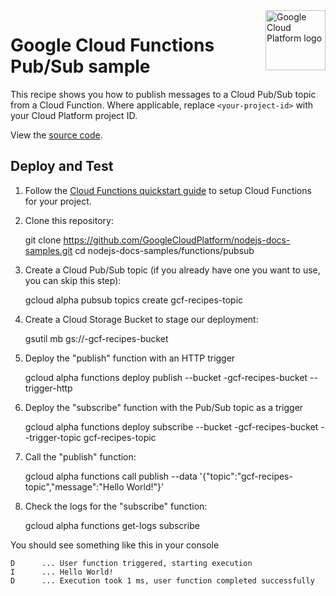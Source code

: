 <img src="https://avatars2.githubusercontent.com/u/2810941?v=3&s=96" alt="Google Cloud Platform logo" title="Google Cloud Platform" align="right" height="96" width="96"/>

# Google Cloud Functions Pub/Sub sample

This recipe shows you how to publish messages to a Cloud Pub/Sub topic from a
Cloud Function. Where applicable, replace `<your-project-id>` with your Cloud
Platform project ID.

View the [source code][code].

[code]: index.js

## Deploy and Test

1. Follow the [Cloud Functions quickstart guide](https://cloud.google.com/functions/quickstart)
to setup Cloud Functions for your project.

2. Clone this repository:

    git clone https://github.com/GoogleCloudPlatform/nodejs-docs-samples.git
    cd nodejs-docs-samples/functions/pubsub

3. Create a Cloud Pub/Sub topic (if you already have one you want to use, you
can skip this step):

    gcloud alpha pubsub topics create gcf-recipes-topic

4. Create a Cloud Storage Bucket to stage our deployment:

    gsutil mb gs://<your-project-id>-gcf-recipes-bucket

5. Deploy the "publish" function with an HTTP trigger

    gcloud alpha functions deploy publish --bucket <your-project-id>-gcf-recipes-bucket --trigger-http

6. Deploy the "subscribe" function with the Pub/Sub topic as a trigger

    gcloud alpha functions deploy subscribe --bucket <your-project-id>-gcf-recipes-bucket --trigger-topic gcf-recipes-topic

7. Call the "publish" function:

    gcloud alpha functions call publish --data '{"topic":"gcf-recipes-topic","message":"Hello World!"}'

8. Check the logs for the "subscribe" function:

    gcloud alpha functions get-logs subscribe

You should see something like this in your console
```
D      ... User function triggered, starting execution
I      ... Hello World!
D      ... Execution took 1 ms, user function completed successfully
```
